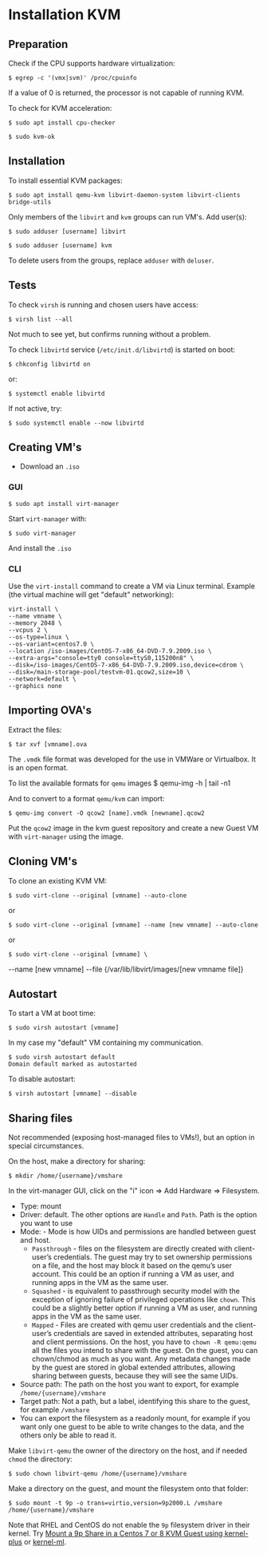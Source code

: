 # Installation KVM

## Preparation

Check if the CPU supports hardware virtualization:

    $ egrep -c '(vmx|svm)' /proc/cpuinfo

If a value of 0 is returned, the processor is not capable of running KVM. 

To check for KVM acceleration:

    $ sudo apt install cpu-checker

    $ sudo kvm-ok

## Installation

To install essential KVM packages:

    $ sudo apt install qemu-kvm libvirt-daemon-system libvirt-clients bridge-utils

Only members of the `libvirt` and `kvm` groups can run VM's. Add user(s):

    $ sudo adduser [username] libvirt

    $ sudo adduser [username] kvm

To delete users from the groups, replace `adduser` with `deluser`.

## Tests

To check `virsh` is running and chosen users have access:

    $ virsh list --all

Not much to see yet, but confirms running without a problem.

To check `libvirtd` service (`/etc/init.d/libvirtd`) is started on boot:

    $ chkconfig libvirtd on

or:

    $ systemctl enable libvirtd

If not active, try:

    $ sudo systemctl enable --now libvirtd

## Creating VM's

* Download an `.iso`

### GUI

    $ sudo apt install virt-manager

Start `virt-manager` with:

    $ sudo virt-manager

And install the `.iso`

### CLI

Use the `virt-install` command to create a VM via Linux terminal. Example (the virtual machine will get "default" networking):

    virt-install \
    --name vmname \
    --memory 2048 \
    --vcpus 2 \
    --os-type=linux \
    --os-variant=centos7.0 \
    --location /iso-images/CentOS-7-x86_64-DVD-7.9.2009.iso \
    --extra-args="console=tty0 console=ttyS0,115200n8" \
    --disk=/iso-images/CentOS-7-x86_64-DVD-7.9.2009.iso,device=cdrom \
    --disk=/main-storage-pool/testvm-01.qcow2,size=10 \
    --network=default \
    --graphics none

## Importing OVA's

Extract the files:

    $ tar xvf [vmname].ova

The `.vmdk` file format was developed for the use in VMWare or Virtualbox. It is an open format.

To list the available formats for `qemu` images
    $ qemu-img -h | tail -n1

And to convert to a format `qemu/kvm` can import:

    $ qemu-img convert -O qcow2 [name].vmdk [newname].qcow2

Put the `qcow2` image in the kvm guest repository and create a new Guest VM with `virt-manager` using the image.

## Cloning VM's

To clone an existing KVM VM:

    $ sudo virt-clone --original [vmname] --auto-clone

or

    $ sudo virt-clone --original [vmname] --name [new vmname] --auto-clone

or

    $ sudo virt-clone --original [vmname] \
--name [new vmname] --file {/var/lib/libvirt/images/[new vmname file]}

## Autostart

To start a VM at boot time:

    $ sudo virsh autostart [vmname]

In my case my "default" VM containing my communication.

    $ sudo virsh autostart default
    Domain default marked as autostarted

To disable autostart:

    $ virsh autostart [vmname] --disable

## Sharing files

Not recommended (exposing host-managed files to VMs!), but an option in special circumstances.

On the host, make a directory for sharing:

    $ mkdir /home/{username}/vmshare

In the virt-manager GUI, click on the "i" icon => Add Hardware => Filesystem. 
* Type: mount
* Driver: default. The other options are `Handle` and `Path`.
Path is the option you want to use
* Mode: - Mode is how UIDs and permissions are handled between guest and host.           
  * `Passthrough` - files on the filesystem are directly created with client-user’s credentials. The guest may try to set ownership permissions on a file, and the host may block it based on the qemu’s user account. This could be an option if running a VM as user, and running apps in the VM as the same user.
  * `Squashed` - is equivalent to passthrough security model with the exception of ignoring failure of privileged operations like `chown`. This could be a slightly better option if running a VM as user, and running apps in the VM as the same user.
  * `Mapped` - Files are created with qemu user credentials and the client-user’s credentials are saved in extended attributes, separating host and client permissions. On the host, you have to `chown -R qemu:qemu` all the files you intend to share with the guest. On the guest, you can chown/chmod as much as you want. Any metadata changes made by the guest are stored in global extended attributes, allowing sharing between guests, because they will see the same UIDs.
* Source path: The path on the host you want to export, for example `/home/{username}/vmshare`
* Target path: Not a path, but a label, identifying this share to the guest, for example `/vmshare`
* You can export the filesystem as a readonly mount, for example if you want only one guest to be able to write changes to the data, and the others only be able to read it.

Make `libvirt-qemu` the owner of the directory on the host, and if needed `chmod` the directory:

    $ sudo chown libvirt-qemu /home/{username}/vmshare

Make a directory on the guest, and mount the filesystem onto that folder:

    $ sudo mount -t 9p -o trans=virtio,version=9p2000.L /vmshare /home/{username}/vmshare

Note that RHEL and CentOS do not enable the `9p` filesystem driver in their kernel. Try [Mount a 9p Share in a Centos 7 or 8 KVM Guest using kernel-plus](https://www.dvlv.co.uk/how-to-mount-a-9p-share-in-a-centos-7-or-8-kvm-guest.html) or [kernel-ml](https://elrepo.org/tiki/kernel-ml).